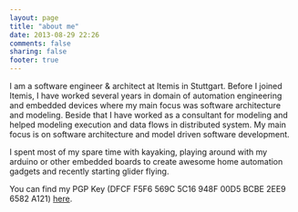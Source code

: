 ```yaml
---
layout: page
title: "about me"
date: 2013-08-29 22:26
comments: false
sharing: false
footer: true
---
```

I am a software engineer & architect at Itemis in Stuttgart. Before I joined Itemis, I have worked several years in domain of automation engineering and embedded devices where my main focus was software architecture and modeling.  Beside that I have worked as a consultant for modeling and helped modeling execution and data flows in distributed system. My main focus is on software architecture and model driven software development.

I spent most of my spare time with kayaking, playing around with my arduino or other embedded boards to create awesome home automation gadgets and recently starting glider flying.

You can find my PGP Key (DFCF F5F6 569C 5C16 948F  00D5 BCBE 2EE9 6582 A121) [here](/files/kdummann.asc).